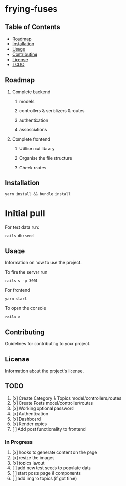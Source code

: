 # frying-fuses

## Table of Contents

- [Roadmap](#roadmap)
- [Installation](#installation)
- [Usage](#usage)
- [Contributing](#contributing)
- [License](#license)
- [TODO](#todo)

## Roadmap

1. Complete backend

   1. models

   2. controllers & serializers & routes

   3. authentication

   4. assosciations

2. Complete frontend

   1. Utilise mui library

   2. Organise the file structure 

   3. Check routes

## Installation

```
yarn install && bundle install
```

# Initial pull

For test data run:

```
rails db:seed
```

## Usage

Information on how to use the project.

To fire the server run

```
rails s -p 3001
```

For frontend

```
yarn start
```

To open the console

```
rails c
```

## Contributing

Guidelines for contributing to your project.

## License

Information about the project's license.

## TODO

1. [x] Create Category & Topics model/controllers/routes
2. [x] Create Posts model/controller/routes
3. [x] Working optional password
4. [x] Authentication
5. [x] Dashboard
6. [x] Render topics
7. [ ] Add post functionality to frontend

### In Progress

1. [x] hooks to generate content on the page
2. [x] resize the images
3. [x] topics layout
4. [ ] add new test seeds to populate data
5. [ ] start posts page & components
6. [ ] add img to topics (if got time)
